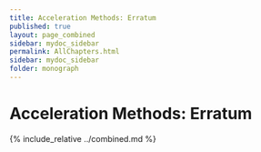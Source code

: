 ```yaml
---
title: Acceleration Methods: Erratum
published: true
layout: page_combined
sidebar: mydoc_sidebar
permalink: AllChapters.html
sidebar: mydoc_sidebar
folder: monograph
---
```




# Acceleration Methods: Erratum

{% include_relative ../combined.md %}
